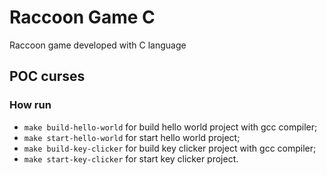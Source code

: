 # Raccoon Game C

Raccoon game developed with C language

## POC curses

### How run

- `make build-hello-world` for build hello world project with gcc compiler;
- `make start-hello-world` for start hello world project;
- `make build-key-clicker` for build key clicker project with gcc compiler;
- `make start-key-clicker` for start key clicker project.
